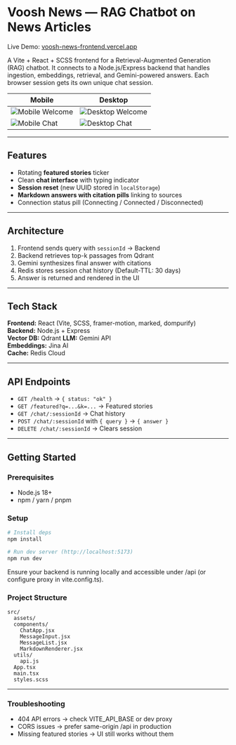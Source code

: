 # Voosh News — RAG Chatbot on News Articles

Live Demo: [voosh-news-frontend.vercel.app](https://voosh-news-frontend.vercel.app/)

A Vite + React + SCSS frontend for a Retrieval-Augmented Generation (RAG) chatbot. It connects to a Node.js/Express backend that handles ingestion, embeddings, retrieval, and Gemini-powered answers. Each browser session gets its own unique chat session.

| Mobile | Desktop |
|------------------|-------------------|
| ![Mobile Welcome](https://i.postimg.cc/Njj4jbGd/voosh-Rag-Welcome.jpg) | ![Desktop Welcome](https://i.postimg.cc/nLV6ZqNx/welcome.jpg) |
| ![Mobile Chat](https://i.postimg.cc/Nf4DtZty/Voosh-Rag-Working.jpg) | ![Desktop Chat](https://i.postimg.cc/pd03dptF/working.jpg) |

---

## Features
- Rotating **featured stories** ticker  
- Clean **chat interface** with typing indicator  
- **Session reset** (new UUID stored in `localStorage`)  
- **Markdown answers with citation pills** linking to sources  
- Connection status pill (Connecting / Connected / Disconnected)

---

## Architecture
1. Frontend sends query with `sessionId` → Backend  
2. Backend retrieves top-k passages from Qdrant  
3. Gemini synthesizes final answer with citations  
4. Redis stores session chat history (Default-TTL: 30 days)  
5. Answer is returned and rendered in the UI  

---

## Tech Stack
**Frontend:** React (Vite, SCSS, framer-motion, marked, dompurify)  
**Backend:** Node.js + Express  
**Vector DB:** Qdrant 
**LLM:** Gemini API  
**Embeddings:** Jina AI  
**Cache:** Redis Cloud

---

## API Endpoints
- `GET /health` → `{ status: "ok" }`  
- `GET /featured?q=...&k=...` → Featured stories  
- `GET /chat/:sessionId` → Chat history  
- `POST /chat/:sessionId` with `{ query }` → `{ answer }`  
- `DELETE /chat/:sessionId` → Clears session  

---

## Getting Started
### Prerequisites
- Node.js 18+  
- npm / yarn / pnpm  

### Setup
```bash
# Install deps
npm install

# Run dev server (http://localhost:5173)
npm run dev
```
Ensure your backend is running locally and accessible under /api (or configure proxy in vite.config.ts).

### Project Structure
```
src/
  assets/
  components/
    ChatApp.jsx
    MessageInput.jsx
    MessageList.jsx
    MarkdownRenderer.jsx
  utils/
    api.js
  App.tsx
  main.tsx
  styles.scss
```

---

### Troubleshooting
- 404 API errors → check VITE_API_BASE or dev proxy
- CORS issues → prefer same-origin /api in production
- Missing featured stories → UI still works without them
